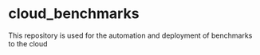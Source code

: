 # cloud_benchmarks
This repository is used for the automation and deployment of benchmarks to the cloud
